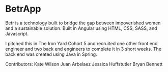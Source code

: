 # BetrApp

Betr is a technology built to bridge the gap between impoverished women and a sustainable solution. 
Built in Angular using HTML, CSS, SASS, and Javascript.


I pitched this in The Iron Yard Cohort 5 and recruited one other front end engineer and two back end engineers to complete it in 3 short weeks. The back end was created using Java in Spring.

Contributors:
Kate Wilson
Juan Arbelaez
Jessica Huffstutler
Bryan Bennett


